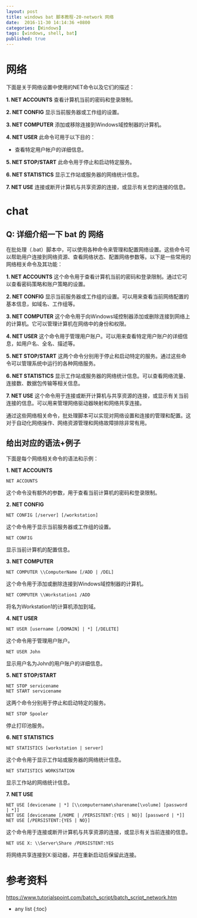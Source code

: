```yaml
---
layout: post
title: windows bat 脚本教程-20-network 网络
date:  2016-11-30 14:14:36 +0800
categories: [Windows]
tags: [windows, shell, bat]
published: true
---
```


# 网络

下面是关于网络设置中使用的NET命令以及它们的描述：

**1. NET ACCOUNTS**
查看计算机当前的密码和登录限制。

**2. NET CONFIG**
显示当前服务器或工作组的设置。

**3. NET COMPUTER**
添加或移除连接到Windows域控制器的计算机。

**4. NET USER**
此命令可用于以下目的：

- 查看特定用户帐户的详细信息。

**5. NET STOP/START**
此命令用于停止和启动特定服务。

**6. NET STATISTICS**
显示工作站或服务器的网络统计信息。

**7. NET USE**
连接或断开计算机与共享资源的连接，或显示有关您的连接的信息。

# chat

## Q: 详细介绍一下 bat 的 网络

在批处理（.bat）脚本中，可以使用各种命令来管理和配置网络设置。这些命令可以帮助用户连接到网络资源、查看网络状态、配置网络参数等。以下是一些常用的网络相关命令及其功能：

**1. NET ACCOUNTS**
这个命令用于查看计算机当前的密码和登录限制。通过它可以查看密码策略和账户策略的设置。

**2. NET CONFIG**
显示当前服务器或工作组的设置。可以用来查看当前网络配置的基本信息，如域名、工作组等。

**3. NET COMPUTER**
这个命令用于向Windows域控制器添加或删除连接到网络上的计算机。它可以管理计算机在网络中的身份和权限。

**4. NET USER**
这个命令用于管理用户账户。可以用来查看特定用户账户的详细信息，如用户名、全名、描述等。

**5. NET STOP/START**
这两个命令分别用于停止和启动特定的服务。通过这些命令可以管理系统中运行的各种网络服务。

**6. NET STATISTICS**
显示工作站或服务器的网络统计信息。可以查看网络流量、连接数、数据包传输等相关信息。

**7. NET USE**
这个命令用于连接或断开计算机与共享资源的连接，或显示有关当前连接的信息。可以用来管理网络驱动器映射和网络共享连接。

通过这些网络相关命令，批处理脚本可以实现对网络设置和连接的管理和配置。这对于自动化网络操作、网络资源管理和网络故障排除非常有用。

## 给出对应的语法+例子

下面是每个网络相关命令的语法和示例：

**1. NET ACCOUNTS**
```batch
NET ACCOUNTS
```
这个命令没有额外的参数，用于查看当前计算机的密码和登录限制。

**2. NET CONFIG**
```batch
NET CONFIG [/server] [/workstation]
```
这个命令用于显示当前服务器或工作组的设置。
```batch
NET CONFIG
```
显示当前计算机的配置信息。

**3. NET COMPUTER**
```batch
NET COMPUTER \\ComputerName [/ADD | /DEL]
```
这个命令用于添加或删除连接到Windows域控制器的计算机。
```batch
NET COMPUTER \\Workstation1 /ADD
```
将名为Workstation1的计算机添加到域。

**4. NET USER**
```batch
NET USER [username [/DOMAIN] | *] [/DELETE]
```
这个命令用于管理用户账户。
```batch
NET USER John
```
显示用户名为John的用户账户的详细信息。

**5. NET STOP/START**
```batch
NET STOP servicename
NET START servicename
```
这两个命令分别用于停止和启动特定的服务。
```batch
NET STOP Spooler
```
停止打印池服务。

**6. NET STATISTICS**
```batch
NET STATISTICS [workstation | server]
```
这个命令用于显示工作站或服务器的网络统计信息。
```batch
NET STATISTICS WORKSTATION
```
显示工作站的网络统计信息。

**7. NET USE**
```batch
NET USE [devicename | *] [\\computername\sharename[\volume] [password | *]]
NET USE [devicename [/HOME | /PERSISTENT:{YES | NO}] [password | *]]
NET USE [/PERSISTENT:{YES | NO}]
```
这个命令用于连接或断开计算机与共享资源的连接，或显示有关当前连接的信息。
```batch
NET USE X: \\Server\Share /PERSISTENT:YES
```
将网络共享连接到X:驱动器，并在重新启动后保留此连接。

# 参考资料

https://www.tutorialspoint.com/batch_script/batch_script_network.htm

* any list
{:toc}